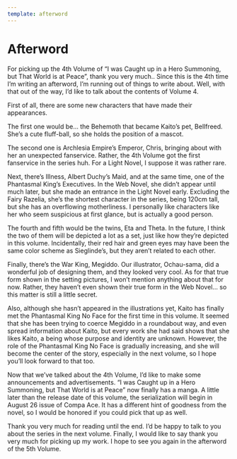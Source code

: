 ```yaml
---
template: afterword
---
```


# Afterword

For picking up the 4th Volume of “I was Caught up in a Hero Summoning, but That
World is at Peace”, thank you very much.. Since this is the 4th time I’m writing
an afterword, I’m running out of things to write about. Well, with that out of
the way, I’d like to talk about the contents of Volume 4.

First of all, there are some new characters that have made their appearances.

The first one would be... the Behemoth that became Kaito’s pet, Bellfreed. She’s
a cute fluff-ball, so she holds the position of a mascot.

The second one is Archlesia Empire’s Emperor, Chris, bringing about with her an
unexpected fanservice. Rather, the 4th Volume got the first fanservice in the
series huh. For a Light Novel, I suppose it was rather rare.

Next, there’s Illness, Albert Duchy’s Maid, and at the same time, one of the
Phantasmal King’s Executives. In the Web Novel, she didn’t appear until much
later, but she made an entrance in the Light Novel early. Excluding the Fairy
Razelia, she’s the shortest character in the series, being 120cm tall, but she
has an overflowing motherliness. I personally like characters like her who seem
suspicious at first glance, but is actually a good person.

The fourth and fifth would be the twins, Eta and Theta. In the future, I think
the two of them will be depicted a lot as a set, just like how they’re depicted
in this volume. Incidentally, their red hair and green eyes may have been the
same color scheme as Sieglinde’s, but they aren’t related to each other.

Finally, there’s the War King, Megiddo. Our illustrator, Ochau-sama, did a
wonderful job of designing them, and they looked very cool. As for that true
form shown in the setting pictures, I won’t mention anything about that for now.
Rather, they haven’t even shown their true form in the Web Novel... so this
matter is still a little secret.

Also, although she hasn’t appeared in the illustrations yet, Kaito has finally
met the Phantasmal King No Face for the first time in this volume. It seemed
that she has been trying to coerce Megiddo in a roundabout way, and even spread
information about Kaito, but every work she had said shows that she likes Kaito,
a being whose purpose and identity are unknown. However, the role of the
Phantasmal King No Face is gradually increasing, and she will become the center
of the story, especially in the next volume, so I hope you’ll look forward to
that too.

Now that we’ve talked about the 4th Volume, I’d like to make some announcements
and advertisements. “I was Caught up in a Hero Summoning, but That World is at
Peace” now finally has a manga. A little later than the release date of this
volume, the serialization will begin in August 26 issue of Compa Ace. It has a
different hint of goodness from the novel, so I would be honored if you could
pick that up as well.

Thank you very much for reading until the end. I’d be happy to talk to you about
the series in the next volume. Finally, I would like to say thank you very much
for picking up my work. I hope to see you again in the afterword of the 5th
Volume.

